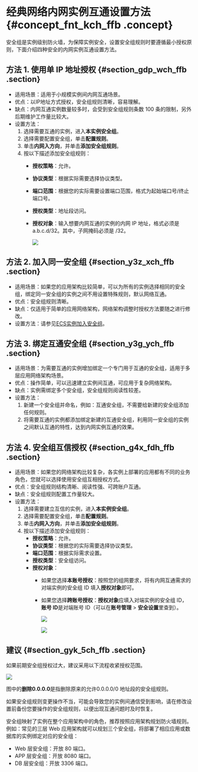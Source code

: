 # 经典网络内网实例互通设置方法 {#concept_fnt_kch_ffb .concept}

安全组是实例级别防火墙，为保障实例安全，设置安全组规则时要遵循最小授权原则，下面介绍四种安全的内网实例互通设置方法。

## 方法 1. 使用单 IP 地址授权 {#section_gdp_wch_ffb .section}

-   适用场景：适用于小规模实例间内网互通场景。
-   优点：以IP地址方式授权，安全组规则清晰，容易理解。
-   缺点：内网互通实例数量较多时，会受到安全组规则条数 100 条的限制，另外后期维护工作量比较大。
-   设置方法：
    1.  选择需要互通的实例，进入**本实例安全组**。
    2.  选择需要配置安全组，单击**配置规则**。
    3.  单击**内网入方向**，并单击**添加安全组规则**。
    4.  按以下描述添加安全组规则：
        -   **授权策略**：允许。
        -   **协议类型**：根据实际需要选择协议类型。
        -   **端口范围**：根据您的实际需要设置端口范围，格式为起始端口号/终止端口号。
        -   **授权类型**：地址段访问。
        -   **授权对象**：输入想要内网互通的实例的内网 IP 地址，格式必须是 a.b.c.d/32。其中，子网掩码必须是 /32。

            ![](images/12634_zh-CN_source.png)


## 方法 2. 加入同一安全组 {#section_y3z_xch_ffb .section}

-   适用场景：如果您的应用架构比较简单，可以为所有的实例选择相同的安全组，绑定同一安全组的实例之间不用设置特殊规则，默认网络互通。
-   优点：安全组规则清晰。
-   缺点：仅适用于简单的应用网络架构，网络架构调整时授权方法要随之进行修改。
-   设置方法：请参见[ECS实例加入安全组](../../../../cn.zh-CN/安全/安全组/ECS实例加入安全组.md#)。

## 方法 3. 绑定互通安全组 {#section_y3g_ych_ffb .section}

-   适用场景：为需要互通的实例增加绑定一个专门用于互通的安全组，适用于多层应用网络架构场景。
-   优点：操作简单，可以迅速建立实例间互通，可应用于复杂网络架构。
-   缺点：实例需绑定多个安全组，安全组规则阅读性较差。
-   设置方法：
    1.  新建一个安全组并命名，例如：互通安全组，不需要给新建的安全组添加任何规则。
    2.  将需要互通的实例都添加绑定新建的互通安全组，利用同一安全组的实例之间默认互通的特性，达到内网实例互通的效果。

## 方法 4. 安全组互信授权 {#section_g4x_fdh_ffb .section}

-   适用场景：如果您的网络架构比较复杂，各实例上部署的应用都有不同的业务角色，您就可以选择使用安全组互相授权方式。
-   优点：安全组规则结构清晰、阅读性强、可跨账户互通。
-   缺点：安全组规则配置工作量较大。
-   设置方法：
    1.  选择需要建立互信的实例，进入**本实例安全组**。
    2.  选择需要配置安全组，单击**配置规则**。
    3.  单击**内网入方向**，并单击**添加安全组规则**。
    4.  按以下描述添加安全组规则：
        -   **授权策略**：允许。
        -   **协议类型**：根据您的实际需要选择协议类型。
        -   **端口范围**：根据实际需求设置。
        -   **授权类型**：安全组访问。
        -   **授权对象**：
            -   如果您选择**本账号授权**：按照您的组网要求，将有内网互通需求的对端实例的安全组 ID 填入**授权对象**即可。
            -   如果您选择**跨账号授权**：**授权对象**应填入对端实例的安全组 ID，**账号 ID**是对端账号 ID（可以在**账号管理** \> **安全设置**里查到）。

                ![](images/12635_zh-CN_source.png)

                ![](images/12636_zh-CN_source.png)


## 建议 {#section_gyk_5ch_ffb .section}

如果前期安全组授权过大，建议采用以下流程收紧授权范围。

![](images/12637_zh-CN_source.png)

图中的**删除0.0.0.0**是指删除原来的允许0.0.0.0/0 地址段的安全组规则。

如果安全组规则变更操作不当，可能会导致您的实例间通信受到影响，请在修改设置前备份您要操作的安全组规则，以便出现互通问题时及时恢复。

安全组映射了实例在整个应用架构中的角色，推荐按照应用架构规划防火墙规则。例如：常见的三层 Web 应用架构就可以规划三个安全组，将部署了相应应用或数据库的实例绑定对应的安全组：

-   Web 层安全组：开放 80 端口。
-   APP 层安全组：开放 8080 端口。
-   DB 层安全组：开放 3306 端口。

